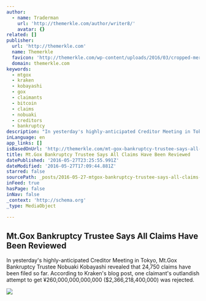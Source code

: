 ```yaml
---
author:
  - name: Traderman
    url: 'http://themerkle.com/author/writer8/'
    avatar: {}
related: []
publisher:
  url: 'http://themerkle.com'
  name: Themerkle
  favicon: 'http://themerkle.com/wp-content/uploads/2016/03/cropped-merkle-white-1-192x192.png'
  domain: themerkle.com
keywords:
  - mtgox
  - kraken
  - kobayashi
  - gox
  - claimants
  - bitcoin
  - claims
  - nobuaki
  - creditors
  - bankruptcy
description: "In yesterday's highly-anticipated Creditor Meeting in Tokyo, Mt.Gox Bankruptcy Trustee Nobuaki Kobayashi revealed that 24,750 claims have been filed so far. According to Kraken's blog post, one claimant's outlandish attempt to get ¥260,000,000,000,000 ($2,366,218,400,000) was rejected."
inLanguage: en
app_links: []
isBasedOnUrl: 'http://themerkle.com/mt-gox-bankruptcy-trustee-says-all-claims-have-been-reviewed/'
title: Mt.Gox Bankruptcy Trustee Says All Claims Have Been Reviewed
datePublished: '2016-05-27T23:25:55.991Z'
dateModified: '2016-05-27T17:09:44.881Z'
starred: false
sourcePath: _posts/2016-05-27-mtgox-bankruptcy-trustee-says-all-claims-have-been-reviewed.md
inFeed: true
hasPage: false
inNav: false
_context: 'http://schema.org'
_type: MediaObject

---
```

<article style=""><h1>Mt.Gox Bankruptcy Trustee Says All Claims Have Been Reviewed</h1><p>In yesterday's highly-anticipated Creditor Meeting in Tokyo, Mt.Gox Bankruptcy Trustee Nobuaki Kobayashi revealed that 24,750 claims have been filed so far. According to Kraken's blog post, one claimant's outlandish attempt to get ¥260,000,000,000,000 ($2,366,218,400,000) was rejected.</p><img src="http://themerkle.com/wp-content/uploads/2016/05/Mt-Gox-Wide-e14310244505551.png" /></article>